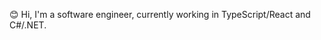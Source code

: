 😊 Hi, I'm a software engineer, currently working in TypeScript/React and C#/.NET.  
<!-- 🤗 I hope you'll check out [my blog](https://blog.tbd domain name ) where I write about things I've learned along the way.  

